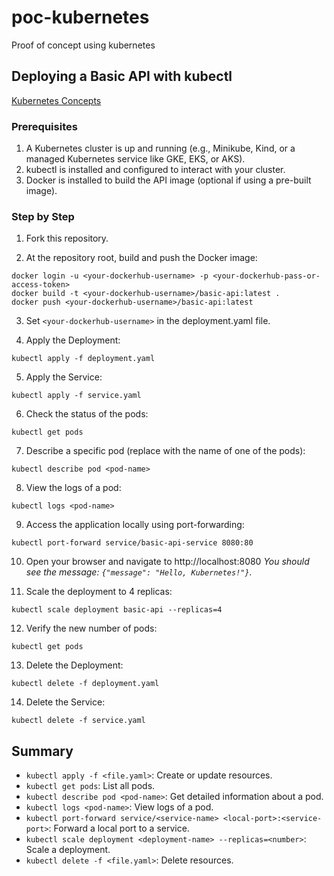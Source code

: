 # poc-kubernetes

Proof of concept using kubernetes

## Deploying a Basic API with kubectl

[Kubernetes Concepts](https://gist.github.com/GuillaumeFalourd/c10c871e67dd93eae35797b336a5046d)

### Prerequisites

1. A Kubernetes cluster is up and running (e.g., Minikube, Kind, or a managed Kubernetes service like GKE, EKS, or AKS).
2. kubectl is installed and configured to interact with your cluster.
3. Docker is installed to build the API image (optional if using a pre-built image).

### Step by Step

1. Fork this repository.

2. At the repository root, build and push the Docker image:
```shell
docker login -u <your-dockerhub-username> -p <your-dockerhub-pass-or-access-token>
docker build -t <your-dockerhub-username>/basic-api:latest .
docker push <your-dockerhub-username>/basic-api:latest
```

3. Set `<your-dockerhub-username>` in the deployment.yaml file.

4. Apply the Deployment:
```shell
kubectl apply -f deployment.yaml
```

5. Apply the Service: 
```shell
kubectl apply -f service.yaml
```

6. Check the status of the pods:
```shell
kubectl get pods
```

7. Describe a specific pod (replace <pod-name> with the name of one of the pods):
```shell
kubectl describe pod <pod-name>
```

8. View the logs of a pod: 
```shell
kubectl logs <pod-name>
```

9. Access the application locally using port-forwarding:
```shell
kubectl port-forward service/basic-api-service 8080:80
```

10. Open your browser and navigate to http://localhost:8080
_You should see the message: `{"message": "Hello, Kubernetes!"}`._

11. Scale the deployment to 4 replicas: 
```shell
kubectl scale deployment basic-api --replicas=4
```

12. Verify the new number of pods: 
```shell
kubectl get pods
```

13. Delete the Deployment:
```shell
kubectl delete -f deployment.yaml
```

14. Delete the Service: 
```shell
kubectl delete -f service.yaml
```

## Summary

- `kubectl apply -f <file.yaml>`: Create or update resources.
- `kubectl get pods`: List all pods.
- `kubectl describe pod <pod-name>`: Get detailed information about a pod.
- `kubectl logs <pod-name>`: View logs of a pod.
- `kubectl port-forward service/<service-name> <local-port>:<service-port>`: Forward a local port to a service.
- `kubectl scale deployment <deployment-name> --replicas=<number>`: Scale a deployment.
- `kubectl delete -f <file.yaml>`: Delete resources.